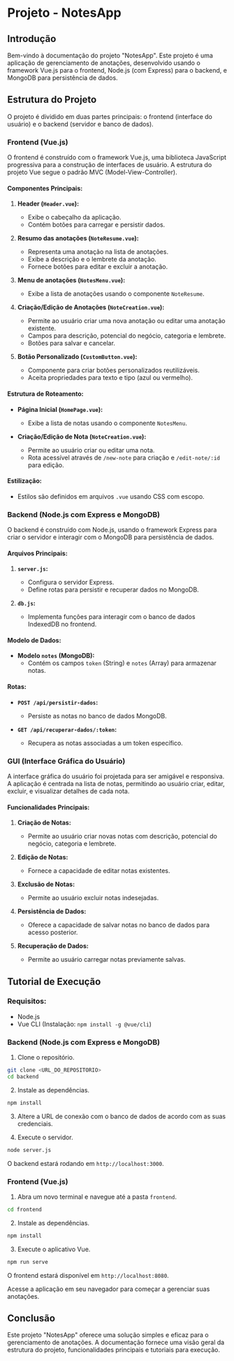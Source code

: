 #  Projeto - NotesApp

## Introdução

Bem-vindo à documentação do projeto "NotesApp". Este projeto é uma aplicação de gerenciamento de anotações, desenvolvido usando o framework Vue.js para o frontend, Node.js (com Express) para o backend, e MongoDB para persistência de dados.

## Estrutura do Projeto

O projeto é dividido em duas partes principais: o frontend (interface do usuário) e o backend (servidor e banco de dados).

### Frontend (Vue.js)

O frontend é construído com o framework Vue.js, uma biblioteca JavaScript progressiva para a construção de interfaces de usuário. A estrutura do projeto Vue segue o padrão MVC (Model-View-Controller).

#### Componentes Principais:

1. **Header (`Header.vue`):**
   - Exibe o cabeçalho da aplicação.
   - Contém botões para carregar e persistir dados.

2. **Resumo das anotações (`NoteResume.vue`):**
   - Representa uma anotação na lista de anotações.
   - Exibe a descrição e o lembrete da anotação.
   - Fornece botões para editar e excluir a anotação.

3. **Menu de anotações (`NotesMenu.vue`):**
   - Exibe a lista de anotações usando o componente `NoteResume`.

4. **Criação/Edição de Anotações (`NoteCreation.vue`):**
   - Permite ao usuário criar uma nova anotação ou editar uma anotação existente.
   - Campos para descrição, potencial do negócio, categoria e lembrete.
   - Botões para salvar e cancelar.

5. **Botão Personalizado (`CustomButton.vue`):**
   - Componente para criar botões personalizados reutilizáveis.
   - Aceita propriedades para texto e tipo (azul ou vermelho).

#### Estrutura de Roteamento:

- **Página Inicial (`HomePage.vue`):**
  - Exibe a lista de notas usando o componente `NotesMenu`.

- **Criação/Edição de Nota (`NoteCreation.vue`):**
  - Permite ao usuário criar ou editar uma nota.
  - Rota acessível através de `/new-note` para criação e `/edit-note/:id` para edição.

#### Estilização:

- Estilos são definidos em arquivos `.vue` usando CSS com escopo.

### Backend (Node.js com Express e MongoDB)

O backend é construído com Node.js, usando o framework Express para criar o servidor e interagir com o MongoDB para persistência de dados.

#### Arquivos Principais:

1. **`server.js`:**
   - Configura o servidor Express.
   - Define rotas para persistir e recuperar dados no MongoDB.

2. **`db.js`:**
   - Implementa funções para interagir com o banco de dados IndexedDB no frontend.

#### Modelo de Dados:

- **Modelo `notes` (MongoDB):**
  - Contém os campos `token` (String) e `notes` (Array) para armazenar notas.

#### Rotas:

- **`POST /api/persistir-dados`:**
  - Persiste as notas no banco de dados MongoDB.

- **`GET /api/recuperar-dados/:token`:**
  - Recupera as notas associadas a um token específico.

### GUI (Interface Gráfica do Usuário)

A interface gráfica do usuário foi projetada para ser amigável e responsiva. A aplicação é centrada na lista de notas, permitindo ao usuário criar, editar, excluir, e visualizar detalhes de cada nota.

#### Funcionalidades Principais:

1. **Criação de Notas:**
   - Permite ao usuário criar novas notas com descrição, potencial do negócio, categoria e lembrete.

2. **Edição de Notas:**
   - Fornece a capacidade de editar notas existentes.

3. **Exclusão de Notas:**
   - Permite ao usuário excluir notas indesejadas.

4. **Persistência de Dados:**
   - Oferece a capacidade de salvar notas no banco de dados para acesso posterior.

5. **Recuperação de Dados:**
   - Permite ao usuário carregar notas previamente salvas.

## Tutorial de Execução

### Requisitos:

- Node.js
- Vue CLI (Instalação: `npm install -g @vue/cli`)

### Backend (Node.js com Express e MongoDB)

1. Clone o repositório.

```bash
git clone <URL_DO_REPOSITORIO>
cd backend
```

2. Instale as dependências.

```bash
npm install
```
3. Altere a URL de conexão com o banco de dados de acordo com as suas credenciais.

4. Execute o servidor.

```bash
node server.js
```

O backend estará rodando em `http://localhost:3000`.

### Frontend (Vue.js)

1. Abra um novo terminal e navegue até a pasta `frontend`.

```bash
cd frontend
```

2. Instale as dependências.

```bash
npm install
```

3. Execute o aplicativo Vue.

```bash
npm run serve
```

O frontend estará disponível em `http://localhost:8080`.

Acesse a aplicação em seu navegador para começar a gerenciar suas anotações.

## Conclusão

Este projeto "NotesApp" oferece uma solução simples e eficaz para o gerenciamento de anotações. A documentação fornece uma visão geral da estrutura do projeto, funcionalidades principais e tutoriais para execução.
